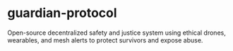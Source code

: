 # guardian-protocol
Open-source decentralized safety and justice system using ethical drones, wearables, and mesh alerts to protect survivors and expose abuse.
